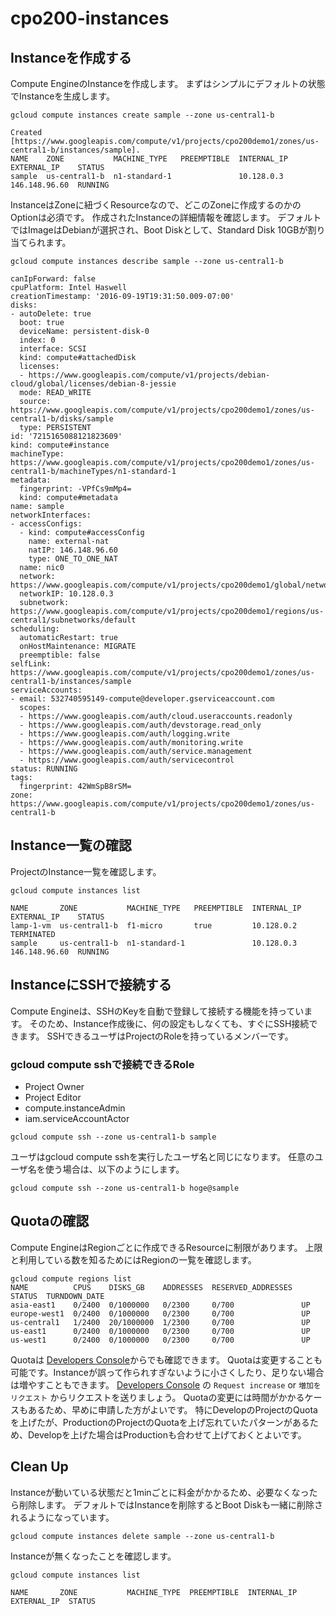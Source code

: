 # cpo200-instances

## Instanceを作成する

Compute EngineのInstanceを作成します。
まずはシンプルにデフォルトの状態でInstanceを生成します。

```
gcloud compute instances create sample --zone us-central1-b

Created [https://www.googleapis.com/compute/v1/projects/cpo200demo1/zones/us-central1-b/instances/sample].
NAME    ZONE           MACHINE_TYPE   PREEMPTIBLE  INTERNAL_IP  EXTERNAL_IP    STATUS
sample  us-central1-b  n1-standard-1               10.128.0.3   146.148.96.60  RUNNING
```

InstanceはZoneに紐づくResourceなので、どこのZoneに作成するのかのOptionは必須です。
作成されたInstanceの詳細情報を確認します。
デフォルトではImageはDebianが選択され、Boot Diskとして、Standard Disk 10GBが割り当てられます。

```
gcloud compute instances describe sample --zone us-central1-b

canIpForward: false
cpuPlatform: Intel Haswell
creationTimestamp: '2016-09-19T19:31:50.009-07:00'
disks:
- autoDelete: true
  boot: true
  deviceName: persistent-disk-0
  index: 0
  interface: SCSI
  kind: compute#attachedDisk
  licenses:
  - https://www.googleapis.com/compute/v1/projects/debian-cloud/global/licenses/debian-8-jessie
  mode: READ_WRITE
  source: https://www.googleapis.com/compute/v1/projects/cpo200demo1/zones/us-central1-b/disks/sample
  type: PERSISTENT
id: '7215165088121823609'
kind: compute#instance
machineType: https://www.googleapis.com/compute/v1/projects/cpo200demo1/zones/us-central1-b/machineTypes/n1-standard-1
metadata:
  fingerprint: -VPfCs9mMp4=
  kind: compute#metadata
name: sample
networkInterfaces:
- accessConfigs:
  - kind: compute#accessConfig
    name: external-nat
    natIP: 146.148.96.60
    type: ONE_TO_ONE_NAT
  name: nic0
  network: https://www.googleapis.com/compute/v1/projects/cpo200demo1/global/networks/default
  networkIP: 10.128.0.3
  subnetwork: https://www.googleapis.com/compute/v1/projects/cpo200demo1/regions/us-central1/subnetworks/default
scheduling:
  automaticRestart: true
  onHostMaintenance: MIGRATE
  preemptible: false
selfLink: https://www.googleapis.com/compute/v1/projects/cpo200demo1/zones/us-central1-b/instances/sample
serviceAccounts:
- email: 532740595149-compute@developer.gserviceaccount.com
  scopes:
  - https://www.googleapis.com/auth/cloud.useraccounts.readonly
  - https://www.googleapis.com/auth/devstorage.read_only
  - https://www.googleapis.com/auth/logging.write
  - https://www.googleapis.com/auth/monitoring.write
  - https://www.googleapis.com/auth/service.management
  - https://www.googleapis.com/auth/servicecontrol
status: RUNNING
tags:
  fingerprint: 42WmSpB8rSM=
zone: https://www.googleapis.com/compute/v1/projects/cpo200demo1/zones/us-central1-b
```

## Instance一覧の確認

ProjectのInstance一覧を確認します。

```
gcloud compute instances list

NAME       ZONE           MACHINE_TYPE   PREEMPTIBLE  INTERNAL_IP  EXTERNAL_IP    STATUS
lamp-1-vm  us-central1-b  f1-micro       true         10.128.0.2                  TERMINATED
sample     us-central1-b  n1-standard-1               10.128.0.3   146.148.96.60  RUNNING
```

## InstanceにSSHで接続する

Compute Engineは、SSHのKeyを自動で登録して接続する機能を持っています。
そのため、Instance作成後に、何の設定もしなくても、すぐにSSH接続できます。
SSHできるユーザはProjectのRoleを持っているメンバーです。

### gcloud compute sshで接続できるRole

* Project Owner
* Project Editor
* compute.instanceAdmin
* iam.serviceAccountActor

```
gcloud compute ssh --zone us-central1-b sample
```

ユーザはgcloud compute sshを実行したユーザ名と同じになります。
任意のユーザ名を使う場合は、以下のようにします。

```
gcloud compute ssh --zone us-central1-b hoge@sample
```

## Quotaの確認

Compute EngineはRegionごとに作成できるResourceに制限があります。
上限と利用している数を知るためにはRegionの一覧を確認します。

```
gcloud compute regions list
NAME          CPUS    DISKS_GB    ADDRESSES  RESERVED_ADDRESSES  STATUS  TURNDOWN_DATE
asia-east1    0/2400  0/1000000   0/2300     0/700               UP
europe-west1  0/2400  0/1000000   0/2300     0/700               UP
us-central1   1/2400  20/1000000  1/2300     0/700               UP
us-east1      0/2400  0/1000000   0/2300     0/700               UP
us-west1      0/2400  0/1000000   0/2300     0/700               UP
```

Quotaは [Developers Console](https://console.cloud.google.com/compute/quotas)からでも確認できます。
Quotaは変更することも可能です。Instanceが誤って作られすぎないように小さくしたり、足りない場合は増やすこともできます。
[Developers Console](https://console.cloud.google.com/compute/quotas) の `Request increase` or `増加をリクエスト` からリクエストを送りましょう。
Quotaの変更には時間がかかるケースもあるため、早めに申請した方がよいです。
特にDevelopのProjectのQuotaを上げたが、ProductionのProjectのQuotaを上げ忘れていたパターンがあるため、Developを上げた場合はProductionも合わせて上げておくとよいです。

## Clean Up

Instanceが動いている状態だと1minごとに料金がかかるため、必要なくなったら削除します。
デフォルトではInstanceを削除するとBoot Diskも一緒に削除されるようになっています。

```
gcloud compute instances delete sample --zone us-central1-b
```

Instanceが無くなったことを確認します。

```
gcloud compute instances list

NAME       ZONE           MACHINE_TYPE  PREEMPTIBLE  INTERNAL_IP  EXTERNAL_IP  STATUS
```
